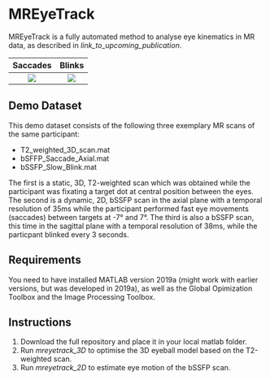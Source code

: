 # MREyeTrack
MREyeTrack is a fully automated method to analyse eye kinematics in MR data, as described in *link_to_upcoming_publication*.

Saccades                   |  Blinks
:-------------------------:|:-------------------------:
![](Gif/Saccade.gif)           |  ![](Gif/Blink.gif)

## Demo Dataset
This demo dataset consists of the following three exemplary MR scans of the same participant:
* T2_weighted_3D_scan.mat
* bSFFP_Saccade_Axial.mat
* bSSFP_Slow_Blink.mat
 
The first is a static, 3D, T2-weighted scan which was obtained while the participant was fixating a target dot at central position between the eyes. The second is a dynamic, 2D, bSSFP scan in the axial plane with a temporal resolution of 35ms while the participant performed fast eye movements (saccades) between targets at -7° and 7°. The third is also a bSSFP scan, this time in the sagittal plane with a temporal resolution of 38ms, while the particpant blinked every 3 seconds.

## Requirements
You need to have installed MATLAB version 2019a (might work with earlier versions, but was developed in 2019a), as well as the Global Opimization Toolbox and the Image Processing Toolbox.

## Instructions
1) Download the full repository and place it in your local matlab folder.
2) Run *mreyetrack_3D* to optimise the 3D eyeball model based on the T2-weighted scan.
3) Run *mreyetrack_2D* to estimate eye motion of the bSSFP scan. 
